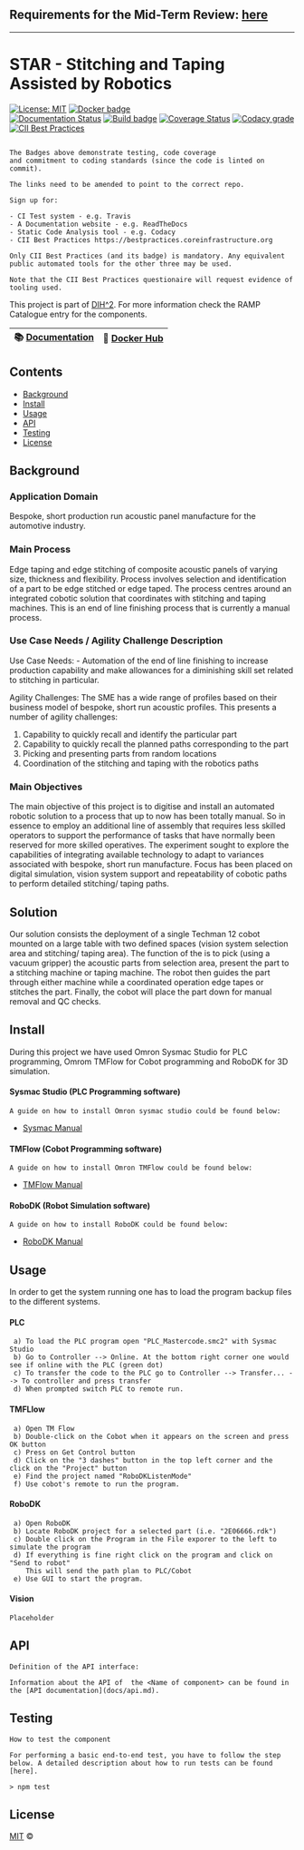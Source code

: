 ## Requirements for the Mid-Term Review: [here](docs/README.md) 
<hr />

# STAR - Stitching and Taping Assisted by Robotics

[![License: MIT](https://img.shields.io/github/license/ramp-eu/TTE.project1.svg)](https://opensource.org/licenses/MIT)
[![Docker badge](https://img.shields.io/docker/pulls/ramp-eu/TTE.project1.svg)](https://hub.docker.com/r/<org>/<repo>/)
<br/>
[![Documentation Status](https://readthedocs.org/projects/tte-project1/badge/?version=latest)](https://tte-project1.readthedocs.io/en/latest/?badge=latest)
[![Build badge](https://img.shields.io/travis/ramp-eu/TTE.project1.svg)](https://travis-ci.org/ramp-eu/TTE.project1/)
[![Coverage Status](https://coveralls.io/repos/github/ramp-eu/TTE.project1/badge.svg?branch=master)](https://coveralls.io/github/ramp-eu/TTE.project1?branch=master)
[![Codacy grade](https://img.shields.io/codacy/grade/99310c5c4332439197633912a99d2e3c)](https://app.codacy.com/manual/jason-fox/TTE.project1)
[![CII Best Practices](https://bestpractices.coreinfrastructure.org/projects/4187/badge)](https://bestpractices.coreinfrastructure.org/projects/4187)

```text

The Badges above demonstrate testing, code coverage
and commitment to coding standards (since the code is linted on commit).

The links need to be amended to point to the correct repo.

Sign up for:

- CI Test system - e.g. Travis
- A Documentation website - e.g. ReadTheDocs
- Static Code Analysis tool - e.g. Codacy
- CII Best Practices https://bestpractices.coreinfrastructure.org

Only CII Best Practices (and its badge) is mandatory. Any equivalent public automated tools for the other three may be used.

Note that the CII Best Practices questionaire will request evidence of tooling used.

```


This project is part of [DIH^2](http://www.dih-squared.eu/). For more information check the RAMP Catalogue entry for the components.

| :books: [Documentation](https://tte-project1.readthedocs.io/en/latest/) | :whale: [Docker Hub](https://hub.docker.com/r/link-to-docker) |
| --------------------------------------------- | ------------------------------------------------------------- |


## Contents

-   [Background](#background)
-   [Install](#install)
-   [Usage](#usage)
-   [API](#api)
-   [Testing](#testing)
-   [License](#license)

## Background

### Application Domain
Bespoke, short production run acoustic panel manufacture for the automotive industry.
### Main Process
Edge taping and edge stitching of composite acoustic panels of varying size, thickness and flexibility. 
Process involves selection and identification of a part to be edge stitched or edge taped. The process
centres around an integrated cobotic solution that coordinates with stitching and taping machines. 
This is an end of line finishing process that is currently a manual process.

### Use Case Needs / Agility Challenge Description

Use Case Needs: - Automation of the end of line finishing to increase production capability and make
allowances for a diminishing skill set related to stitching in particular.

Agility Challenges: The SME has a wide range of profiles based on their business model of bespoke, 
short run acoustic profiles. This presents a number of agility challenges:

 1. Capability to quickly recall and identify the particular part
 2. Capability to quickly recall the planned paths corresponding to the part
 3. Picking and presenting parts from random locations
 4. Coordination of the stitching and taping with the robotics paths


### Main Objectives
	
The main objective of this project is to digitise and install an automated robotic solution to a process
that up to now has been totally manual. So in essence to employ an additional line of assembly that 
requires less skilled operators to support the performance of tasks that have normally been reserved 
for more skilled operatives. The experiment sought to explore the capabilities of integrating available 
technology to adapt to variances associated with bespoke, short run manufacture. Focus has been placed 
on digital simulation, vision system support and repeatability of cobotic paths to perform 
detailed stitching/ taping paths.

## Solution
Our solution consists the deployment of a single Techman 12 cobot mounted on a large table with two defined
spaces (vision system selection area and stitching/ taping area). The function of the is to pick (using a vacuum
gripper) the acoustic parts from selection area, present the part to a stitching machine or taping machine. The
robot then guides the part through either machine while a coordinated operation edge tapes or stitches the part.
Finally, the cobot will place the part down for manual removal and QC checks.


## Install

During this project we have used Omron Sysmac Studio for PLC programming, 
Omrom TMFlow for Cobot programming and RoboDK for 3D simulation.

#### Sysmac Studio (PLC Programming software)
```text
A guide on how to install Omron sysmac studio could be found below: 
```
- [Sysmac Manual](https://assets.omron.eu/downloads/manual/en/v13/w504_sysmac_studio_operation_manual_en.pdf)

#### TMFlow (Cobot Programming software)
```text
A guide on how to install Omron TMFlow could be found below: 
```
- [TMFlow Manual](https://assets.omron.eu/downloads/manual/en/v8/i626_tm_flow_software_installation_manual_en.pdf)

#### RoboDK (Robot Simulation software)
```text
A guide on how to install RoboDK could be found below: 
```
- [RoboDK Manual](https://robodk.com/doc/en/Plugin-SolidWorks-Install.html)




## Usage


In order to get the system running one has to load the program backup files to the different systems.

#### PLC
```text
 a) To load the PLC program open "PLC_Mastercode.smc2" with Sysmac Studio
 b) Go to Controller --> Online. At the bottom right corner one would see if online with the PLC (green dot)
 c) To transfer the code to the PLC go to Controller --> Transfer... --> To controller and press transfer
 d) When prompted switch PLC to remote run. 
```
#### TMFLlow
```text 
 a) Open TM Flow 
 b) Double-click on the Cobot when it appears on the screen and press OK button
 c) Press on Get Control button
 d) Click on the "3 dashes" button in the top left corner and the click on the "Project" button
 e) Find the project named "RoboDKListenMode"
 f) Use cobot's remote to run the program.
```
#### RoboDK
```text 
 a) Open RoboDK
 b) Locate RoboDK project for a selected part (i.e. "2E06666.rdk")
 c) Double click on the Program in the File exporer to the left to simulate the program 
 d) If everything is fine right click on the program and click on "Send to robot"
    This will send the path plan to PLC/Cobot
 e) Use GUI to start the program.
```

#### Vision

```text
Placeholder
```

## API

```text
Definition of the API interface:

Information about the API of  the <Name of component> can be found in the [API documentation](docs/api.md).

```

## Testing

```text
How to test the component

For performing a basic end-to-end test, you have to follow the step below. A detailed description about how to run tests can be found [here].

> npm test

```

## License

[MIT](LICENSE) © <TTE>
